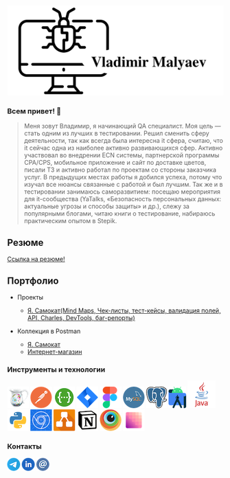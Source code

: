 ![Header](https://github.com/Malyaev/Malyaev/blob/main/icon/logo.jpg)

### Всем привет! 👋
> Меня зовут Владимир, я начинающий QA специалист. Моя цель — стать одним из лучших в тестировании.
>Решил сменить сферу деятельности, так как всегда была интересна it сфера, считаю, что it сейчас одна из наиболее активно развивающихся сфер. Активно участвовал во внедрении ECN системы, партнерской программы CPA/CPS, мобильное приложение и сайт по доставке цветов, писали ТЗ и активно работал по проектам со стороны заказчика услуг.
>В предыдущих местах работы я добился успеха, потому что изучал все нюансы связанные с работой и был лучшим. Так же и в тестировании занимаюсь саморазвитием: посещаю мероприятия для it-сообщества (YaTalks, «Безопасность персональных данных: актуальные угрозы и способы защиты» и др.), слежу за популярными блогами, читаю книги о тестирование, набираюсь практическим опытом в Stepik.

## Резюме
[Ссылка на резюме!](https://drive.google.com/file/d/1AfXot3zGbnbrIC5PYFI5MnDI5moHdlkd/view?usp=share_link)

## Портфолио   
+ Проекты
  - [Я. Самокат(Mind Maps, Чек-листы, тест-кейсы, валидация полей, API, Charles, DevTools, баг-репорты)](https://goo.su/KEWy)
 
+ Коллекция в Postman
  - [Я. Самокат](https://github.com/Malyaev/Malyaev/blob/main/Postman/Я_Самокат.json)
  - [Интернет-магазин](https://github.com/Malyaev/Malyaev/blob/main/Postman/ishop.json)

### Инструменты и технологии
![Header](https://github.com/Malyaev/Malyaev/blob/main/icon/Charles50.png)
![Header](https://github.com/Malyaev/Malyaev/blob/main/icon/Postman50.png)
![Header](https://github.com/Malyaev/Malyaev/blob/main/icon/Swagger.png)
![Header](https://github.com/Malyaev/Malyaev/blob/main/icon/Jira50.png)
![Header](https://github.com/Malyaev/Malyaev/blob/main/icon/Figma50.png)
![Header](https://github.com/Malyaev/Malyaev/blob/main/icon/Mysql50.png)
![Header](https://github.com/Malyaev/Malyaev/blob/main/icon/Postgresql.png)
![Header](https://github.com/Malyaev/Malyaev/blob/main/icon/AS.png)
![Header](https://github.com/Malyaev/Malyaev/blob/main/icon/java.png)
![Header](https://github.com/Malyaev/Malyaev/blob/main/icon/Python.png)
![Header](https://github.com/Malyaev/Malyaev/blob/main/icon/DevTools.png)
![Header](https://github.com/Malyaev/Malyaev/blob/main/icon/Drawio.png)
![Header](https://github.com/Malyaev/Malyaev/blob/main/icon/Notion.png)
![Header](https://github.com/Malyaev/Malyaev/blob/main/icon/browserstack.png)
![Header](https://github.com/Malyaev/Malyaev/blob/main/icon/pixel_perfect.png)

### Контакты
[![Header](https://github.com/Malyaev/Malyaev/blob/main/icon/Telegram30.png)](https://t.me/mva_qa)
[![Header](https://github.com/Malyaev/Malyaev/blob/main/icon/LinkedIn30.png)](https://www.linkedin.com/in/malyaev/)
[![Header](https://github.com/Malyaev/Malyaev/blob/main/icon/Mail.png)](mailto:vladimir.qae@gmail.com)
